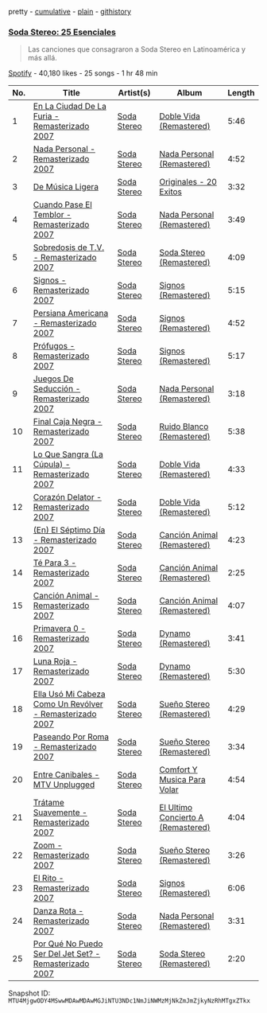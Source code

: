 pretty - [cumulative](/playlists/cumulative/37i9dQZF1DXdJXfCVYbEo4.md) - [plain](/playlists/plain/37i9dQZF1DXdJXfCVYbEo4) - [githistory](https://github.githistory.xyz/mackorone/spotify-playlist-archive/blob/main/playlists/plain/37i9dQZF1DXdJXfCVYbEo4)

### [Soda Stereo: 25 Esenciales](https://open.spotify.com/playlist/37i9dQZF1DXdJXfCVYbEo4)

> Las canciones que consagraron a Soda Stereo en Latinoamérica y más allá.

[Spotify](https://open.spotify.com/user/spotify) - 40,180 likes - 25 songs - 1 hr 48 min

| No. | Title | Artist(s) | Album | Length |
|---|---|---|---|---|
| 1 | [En La Ciudad De La Furia \- Remasterizado 2007](https://open.spotify.com/track/7J2885UBOaG6x3LLkp2YGf) | [Soda Stereo](https://open.spotify.com/artist/7An4yvF7hDYDolN4m5zKBp) | [Doble Vida \(Remastered\)](https://open.spotify.com/album/0mEY1U7SZdIwDWylFm2UC4) | 5:46 |
| 2 | [Nada Personal \- Remasterizado 2007](https://open.spotify.com/track/4PBou1i63krEp3jKCPhxVD) | [Soda Stereo](https://open.spotify.com/artist/7An4yvF7hDYDolN4m5zKBp) | [Nada Personal \(Remastered\)](https://open.spotify.com/album/0hyq754QnaKHYpH32QnWqs) | 4:52 |
| 3 | [De Música Ligera](https://open.spotify.com/track/2WD9ggmpZE7Wodh3qVVCgg) | [Soda Stereo](https://open.spotify.com/artist/7An4yvF7hDYDolN4m5zKBp) | [Originales \- 20 Exitos](https://open.spotify.com/album/75LbseLsPdTkMO9oUD9J8n) | 3:32 |
| 4 | [Cuando Pase El Temblor \- Remasterizado 2007](https://open.spotify.com/track/3uMYq07Kj5m564OQwdSCrD) | [Soda Stereo](https://open.spotify.com/artist/7An4yvF7hDYDolN4m5zKBp) | [Nada Personal \(Remastered\)](https://open.spotify.com/album/0hyq754QnaKHYpH32QnWqs) | 3:49 |
| 5 | [Sobredosis de T.V\. \- Remasterizado 2007](https://open.spotify.com/track/0aUATjSSGs7kJ7DK3J8x99) | [Soda Stereo](https://open.spotify.com/artist/7An4yvF7hDYDolN4m5zKBp) | [Soda Stereo \(Remastered\)](https://open.spotify.com/album/3i4nU0OIi7gMmXDEhG9ZRt) | 4:09 |
| 6 | [Signos \- Remasterizado 2007](https://open.spotify.com/track/09L0jTQCVyvR07arr9Gn6u) | [Soda Stereo](https://open.spotify.com/artist/7An4yvF7hDYDolN4m5zKBp) | [Signos \(Remastered\)](https://open.spotify.com/album/7s2lDvm4FwnWE5RXEoY8Gi) | 5:15 |
| 7 | [Persiana Americana \- Remasterizado 2007](https://open.spotify.com/track/71awpJoi5bqGMBrTkHDDoL) | [Soda Stereo](https://open.spotify.com/artist/7An4yvF7hDYDolN4m5zKBp) | [Signos \(Remastered\)](https://open.spotify.com/album/7s2lDvm4FwnWE5RXEoY8Gi) | 4:52 |
| 8 | [Prófugos \- Remasterizado 2007](https://open.spotify.com/track/1Tja3miBbbENpqIOAqGWXa) | [Soda Stereo](https://open.spotify.com/artist/7An4yvF7hDYDolN4m5zKBp) | [Signos \(Remastered\)](https://open.spotify.com/album/7s2lDvm4FwnWE5RXEoY8Gi) | 5:17 |
| 9 | [Juegos De Seducción \- Remasterizado 2007](https://open.spotify.com/track/39YibHWQJLIgjQ0xWKlq6t) | [Soda Stereo](https://open.spotify.com/artist/7An4yvF7hDYDolN4m5zKBp) | [Nada Personal \(Remastered\)](https://open.spotify.com/album/0hyq754QnaKHYpH32QnWqs) | 3:18 |
| 10 | [Final Caja Negra \- Remasterizado 2007](https://open.spotify.com/track/6orWdjWmkkKQIqUdgCmx9P) | [Soda Stereo](https://open.spotify.com/artist/7An4yvF7hDYDolN4m5zKBp) | [Ruido Blanco \(Remastered\)](https://open.spotify.com/album/6cu5hIiTmKPL61p8nhpXp6) | 5:38 |
| 11 | [Lo Que Sangra \(La Cúpula\) \- Remasterizado 2007](https://open.spotify.com/track/1Ssg0m4YjM10XVTXlblIg0) | [Soda Stereo](https://open.spotify.com/artist/7An4yvF7hDYDolN4m5zKBp) | [Doble Vida \(Remastered\)](https://open.spotify.com/album/0mEY1U7SZdIwDWylFm2UC4) | 4:33 |
| 12 | [Corazón Delator \- Remasterizado 2007](https://open.spotify.com/track/2zaZ81JI8KbYaL7210BB0U) | [Soda Stereo](https://open.spotify.com/artist/7An4yvF7hDYDolN4m5zKBp) | [Doble Vida \(Remastered\)](https://open.spotify.com/album/0mEY1U7SZdIwDWylFm2UC4) | 5:12 |
| 13 | [\(En\) El Séptimo Día \- Remasterizado 2007](https://open.spotify.com/track/4xVZmLJtBTedcXbDB3qYdX) | [Soda Stereo](https://open.spotify.com/artist/7An4yvF7hDYDolN4m5zKBp) | [Canción Animal \(Remastered\)](https://open.spotify.com/album/3GoSlKTNcVOp1ZxE5OOXeN) | 4:23 |
| 14 | [Té Para 3 \- Remasterizado 2007](https://open.spotify.com/track/2ZWkWB5ZC9BOuPkVuLZs8p) | [Soda Stereo](https://open.spotify.com/artist/7An4yvF7hDYDolN4m5zKBp) | [Canción Animal \(Remastered\)](https://open.spotify.com/album/3GoSlKTNcVOp1ZxE5OOXeN) | 2:25 |
| 15 | [Canción Animal \- Remasterizado 2007](https://open.spotify.com/track/6PqMi24DPibrFj9Ioc4hKL) | [Soda Stereo](https://open.spotify.com/artist/7An4yvF7hDYDolN4m5zKBp) | [Canción Animal \(Remastered\)](https://open.spotify.com/album/3GoSlKTNcVOp1ZxE5OOXeN) | 4:07 |
| 16 | [Primavera 0 \- Remasterizado 2007](https://open.spotify.com/track/2V4aobDkpJD7e36J8xPCL6) | [Soda Stereo](https://open.spotify.com/artist/7An4yvF7hDYDolN4m5zKBp) | [Dynamo \(Remastered\)](https://open.spotify.com/album/4bfwXuecOmNVlPM5RStAiQ) | 3:41 |
| 17 | [Luna Roja \- Remasterizado 2007](https://open.spotify.com/track/0MHENKo7srNABaALyzrYlX) | [Soda Stereo](https://open.spotify.com/artist/7An4yvF7hDYDolN4m5zKBp) | [Dynamo \(Remastered\)](https://open.spotify.com/album/4bfwXuecOmNVlPM5RStAiQ) | 5:30 |
| 18 | [Ella Usó Mi Cabeza Como Un Revólver \- Remasterizado 2007](https://open.spotify.com/track/5RzXSxR7BUhEtpqh77lMbR) | [Soda Stereo](https://open.spotify.com/artist/7An4yvF7hDYDolN4m5zKBp) | [Sueño Stereo \(Remastered\)](https://open.spotify.com/album/1A3VRbn7Kto2ov0LkSY0eg) | 4:29 |
| 19 | [Paseando Por Roma \- Remasterizado 2007](https://open.spotify.com/track/7Dk43uYcLammTOb4kS7Q9g) | [Soda Stereo](https://open.spotify.com/artist/7An4yvF7hDYDolN4m5zKBp) | [Sueño Stereo \(Remastered\)](https://open.spotify.com/album/1A3VRbn7Kto2ov0LkSY0eg) | 3:34 |
| 20 | [Entre Canibales \- MTV Unplugged](https://open.spotify.com/track/060aWWmC9CrLqbhzHQifQf) | [Soda Stereo](https://open.spotify.com/artist/7An4yvF7hDYDolN4m5zKBp) | [Comfort Y Musica Para Volar](https://open.spotify.com/album/5RJLKN7ucuVaRAUzNKtKB8) | 4:54 |
| 21 | [Trátame Suavemente \- Remasterizado 2007](https://open.spotify.com/track/2LxyITcslKIKdMyYdHdA5l) | [Soda Stereo](https://open.spotify.com/artist/7An4yvF7hDYDolN4m5zKBp) | [El Ultimo Concierto A \(Remastered\)](https://open.spotify.com/album/3QTxxZucih0hympCczXXuO) | 4:04 |
| 22 | [Zoom \- Remasterizado 2007](https://open.spotify.com/track/1djou52IdL1mVEE7gTauxo) | [Soda Stereo](https://open.spotify.com/artist/7An4yvF7hDYDolN4m5zKBp) | [Sueño Stereo \(Remastered\)](https://open.spotify.com/album/1A3VRbn7Kto2ov0LkSY0eg) | 3:26 |
| 23 | [El Rito \- Remasterizado 2007](https://open.spotify.com/track/61Hl37BKbYcSelJ3Sd8oU0) | [Soda Stereo](https://open.spotify.com/artist/7An4yvF7hDYDolN4m5zKBp) | [Signos \(Remastered\)](https://open.spotify.com/album/7s2lDvm4FwnWE5RXEoY8Gi) | 6:06 |
| 24 | [Danza Rota \- Remasterizado 2007](https://open.spotify.com/track/6WB3ovHYXvhXfXQnAeE5qj) | [Soda Stereo](https://open.spotify.com/artist/7An4yvF7hDYDolN4m5zKBp) | [Nada Personal \(Remastered\)](https://open.spotify.com/album/0hyq754QnaKHYpH32QnWqs) | 3:31 |
| 25 | [Por Qué No Puedo Ser Del Jet Set? \- Remasterizado 2007](https://open.spotify.com/track/2JD91cpdSGoNh9K50GmByg) | [Soda Stereo](https://open.spotify.com/artist/7An4yvF7hDYDolN4m5zKBp) | [Soda Stereo \(Remastered\)](https://open.spotify.com/album/3i4nU0OIi7gMmXDEhG9ZRt) | 2:20 |

Snapshot ID: `MTU4MjgwODY4MSwwMDAwMDAwMGJiNTU3NDc1NmJiNWMzMjNkZmJmZjkyNzRhMTgxZTkx`
